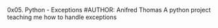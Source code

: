 0x05. Python - Exceptions
#AUTHOR: Anifred Thomas
A python project teaching me how to handle exceptions
